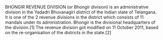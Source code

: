 BHONGIR REVENUE DIVISION (or Bhongir division) is an administrative division in the Yadadri Bhuvanagiri district of the Indian state of Telangana. It is one of the 2 revenue divisions in the district which consists of 11 mandals under its administration. Bhongir is the divisional headquarters of the division.[1] The revenue division got modified on 11 October 2011, based on the re-organisation of the districts in the state.[2]
